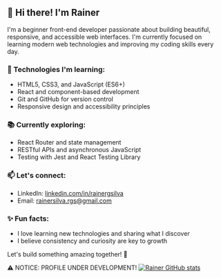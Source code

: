 ## 👋 Hi there! I'm Rainer

I'm a beginner front-end developer passionate about building beautiful, responsive, and accessible web interfaces. I'm currently focused on learning modern web technologies and improving my coding skills every day.

### 🚀 Technologies I'm learning:
- HTML5, CSS3, and JavaScript (ES6+)
- React and component-based development
- Git and GitHub for version control
- Responsive design and accessibility principles

### 📚 Currently exploring:
- React Router and state management
- RESTful APIs and asynchronous JavaScript
- Testing with Jest and React Testing Library

### 📫 Let's connect:
- LinkedIn: [linkedin.com/in/rainergsilva](https://linkedin.com/in/rainergsilva)
- Email: rainersilva.rgs@gmail.com

### ✨ Fun facts:
- I love learning new technologies and sharing what I discover
- I believe consistency and curiosity are key to growth

Let's build something amazing together! 🚀

⚠️ NOTICE: PROFILE UNDER DEVELOPMENT!
[![Rainer GitHub stats](https://github-readme-stats.vercel.app/api?username=DevRainer)](https://github.com/anuraghazra/github-readme-stats)
